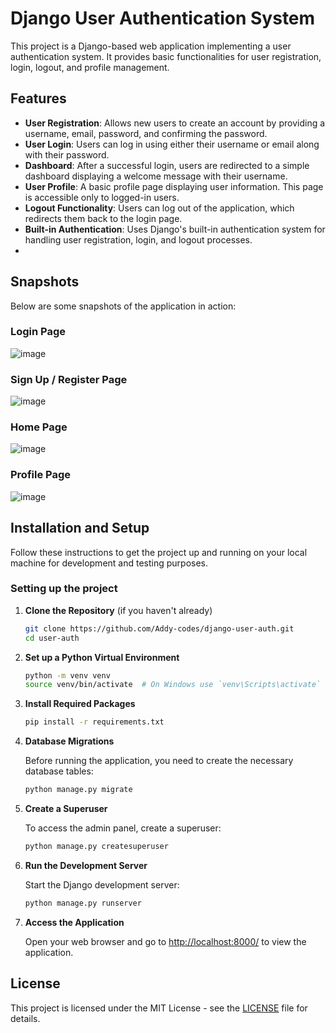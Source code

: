 # Django User Authentication System

This project is a Django-based web application implementing a user authentication system. It provides basic functionalities for user registration, login, logout, and profile management.

## Features

- **User Registration**: Allows new users to create an account by providing a username, email, password, and confirming the password.
- **User Login**: Users can log in using either their username or email along with their password.
- **Dashboard**: After a successful login, users are redirected to a simple dashboard displaying a welcome message with their username.
- **User Profile**: A basic profile page displaying user information. This page is accessible only to logged-in users.
- **Logout Functionality**: Users can log out of the application, which redirects them back to the login page.
- **Built-in Authentication**: Uses Django's built-in authentication system for handling user registration, login, and logout processes.
- 

## Snapshots

Below are some snapshots of the application in action:

### Login Page

![image](https://github.com/Addy-codes/django-user-auth/assets/72205091/11357d04-8273-42fe-8f4d-0c0010117fdf)



### Sign Up / Register Page
![image](https://github.com/Addy-codes/django-user-auth/assets/72205091/8668b4ec-23f2-4845-a344-212d3bbeb203)


### Home Page

![image](https://github.com/Addy-codes/django-user-auth/assets/72205091/bd584212-2ba9-4c03-bf6a-102538dfd821)


### Profile Page

![image](https://github.com/Addy-codes/django-user-auth/assets/72205091/c2a5dc82-2790-4803-9bbd-b8cc6f967136)



## Installation and Setup

Follow these instructions to get the project up and running on your local machine for development and testing purposes.

### Setting up the project

1. **Clone the Repository** (if you haven't already)

    ```bash
    git clone https://github.com/Addy-codes/django-user-auth.git
    cd user-auth
    ```

2. **Set up a Python Virtual Environment**

    ```bash
    python -m venv venv
    source venv/bin/activate  # On Windows use `venv\Scripts\activate`
    ```

3. **Install Required Packages**

    ```bash
    pip install -r requirements.txt
    ```

4. **Database Migrations**

    Before running the application, you need to create the necessary database tables:

    ```bash
    python manage.py migrate
    ```

5. **Create a Superuser**

    To access the admin panel, create a superuser:

    ```bash
    python manage.py createsuperuser
    ```

6. **Run the Development Server**

    Start the Django development server:

    ```bash
    python manage.py runserver
    ```

7. **Access the Application**

    Open your web browser and go to [http://localhost:8000/](http://localhost:8000/) to view the application.

## License

This project is licensed under the MIT License - see the [LICENSE](LICENSE) file for details.
